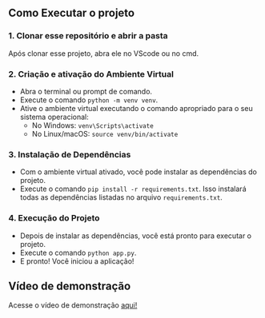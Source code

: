 ## Como Executar o projeto


### 1. Clonar esse repositório e abrir a pasta
Após clonar esse projeto, abra ele no VScode ou no cmd.

### 2. Criação e ativação do Ambiente Virtual
- Abra o terminal ou prompt de comando.
- Execute o comando `python -m venv venv`.
- Ative o ambiente virtual executando o comando apropriado para o seu sistema operacional:
  - No Windows: `venv\Scripts\activate`
  - No Linux/macOS: `source venv/bin/activate`

### 3. Instalação de Dependências
- Com o ambiente virtual ativado, você pode instalar as dependências do projeto.
- Execute o comando `pip install -r requirements.txt`. Isso instalará todas as dependências listadas no arquivo `requirements.txt`.

### 4. Execução do Projeto
- Depois de instalar as dependências, você está pronto para executar o projeto.
- Execute o comando `python app.py`.
- E pronto! Você iniciou a aplicação!

## Vídeo de demonstração

Acesse o vídeo de demonstração [aqui!](https://www.youtube.com/watch?v=wt2zFk3a87s)
